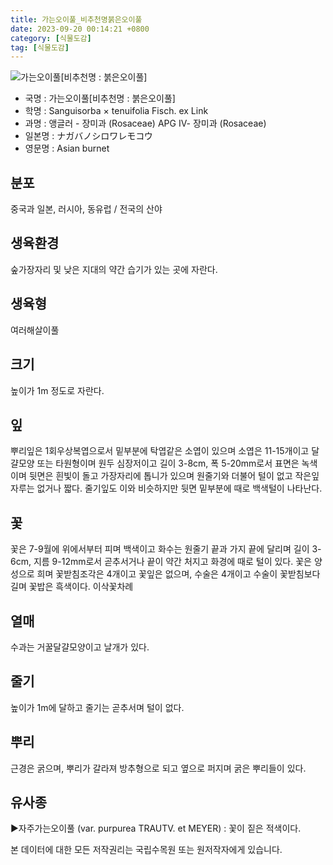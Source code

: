 ```yaml
---
title: 가는오이풀_비추천명붉은오이풀
date: 2023-09-20 00:14:21 +0800
category: [식물도감]
tag: [식물도감]
---
```




![가는오이풀[비추천명 : 붉은오이풀]](/fileUpload/plants/basic/Rosaceae/Sanguisorba/8157/1_th2.jpg)
- 국명 : 가는오이풀[비추천명 : 붉은오이풀]
- 학명 : Sanguisorba × tenuifolia Fisch. ex Link
- 과명 : 앵글러 - 장미과 (Rosaceae) APG Ⅳ- 장미과 (Rosaceae)
- 일본명 : ナガバノシロワレモコウ
- 영문명 : Asian burnet


## 분포
중국과 일본, 러시아, 동유럽 / 전국의 산야 
## 생육환경
숲가장자리 및 낮은 지대의 약간 습기가 있는 곳에 자란다.
## 생육형
여러해살이풀 
## 크기
높이가 1m 정도로 자란다.
## 잎
뿌리잎은 1회우상복엽으로서 밑부분에 탁엽같은 소엽이 있으며 소엽은 11-15개이고 달걀모양 또는 타원형이며 원두 심장저이고 길이 3-8cm, 폭 5-20mm로서 표면은 녹색이며 뒷면은 흰빛이 돌고 가장자리에 톱니가 있으며 원줄기와 더불어 털이 없고 작은잎자루는 없거나 짧다. 줄기잎도 이와 비슷하지만 뒷면 밑부분에 때로 백색털이 나타난다.
## 꽃
꽃은 7-9월에 위에서부터 피며 백색이고 화수는 원줄기 끝과 가지 끝에 달리며 길이 3-6cm, 지름 9-12mm로서 곧추서거나 끝이 약간 처지고 화경에 때로 털이 있다. 꽃은 양성으로 희며 꽃받침조각은 4개이고 꽃잎은 없으며, 수술은 4개이고 수술이 꽃받침보다 길며 꽃밥은 흑색이다. 이삭꽃차례
## 열매
수과는 거꿀달걀모양이고 날개가 있다.
## 줄기
높이가 1m에 달하고 줄기는 곧추서며 털이 없다.
## 뿌리
근경은 굵으며, 뿌리가 갈라져 방추형으로 되고 옆으로 퍼지며 굵은 뿌리들이 있다.
## 유사종
▶자주가는오이풀 (var. purpurea TRAUTV. et MEYER) :  꽃이 짙은 적색이다.






본 데이터에 대한 모든 저작권리는 국립수목원 또는 원저작자에게 있습니다.
